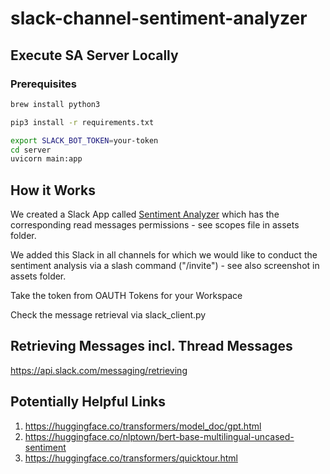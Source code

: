 # slack-channel-sentiment-analyzer

## Execute SA Server Locally
### Prerequisites
```sh
brew install python3
```

```sh
pip3 install -r requirements.txt
```

```sh
export SLACK_BOT_TOKEN=your-token
cd server  
uvicorn main:app
```



## How it Works
We created a Slack App called [Sentiment Analyzer](https://api.slack.com/apps/A01UWSD1YMT) which has the corresponding read messages permissions - see scopes file in assets folder.

We added this Slack in all channels for which we would like to conduct the sentiment analysis via a slash command ("/invite") - see also screenshot in assets folder.

Take the token from OAUTH Tokens for your Workspace

Check the message retrieval via slack_client.py




## Retrieving Messages incl. Thread Messages
https://api.slack.com/messaging/retrieving

## Potentially Helpful Links
1. https://huggingface.co/transformers/model_doc/gpt.html  
2. https://huggingface.co/nlptown/bert-base-multilingual-uncased-sentiment 
3. https://huggingface.co/transformers/quicktour.html
